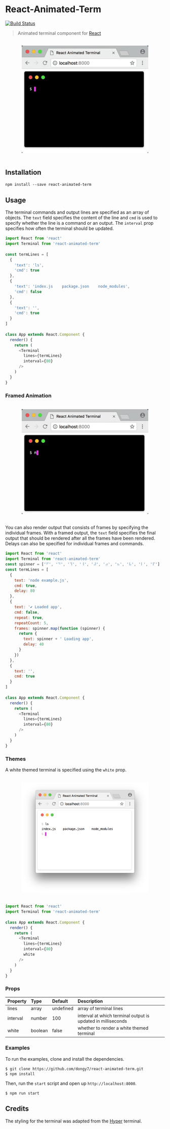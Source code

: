 # React-Animated-Term

[![Build Status](https://travis-ci.org/dongy7/react-animated-term.svg?branch=master)](https://travis-ci.org/dongy7/react-animated-term)

> Animated terminal component for [React](https://reactjs.org/)

<p align="center">
  <br>
  <img width="400" src="media/demo-basic.gif">
  <br>
  <br>
</p>

## Installation

```
npm install --save react-animated-term
```

## Usage

The terminal commands and output lines are specified as an array of objects. The `text` field specifies the content of the line and `cmd` is used to specify whether the line is a command or an output. The `interval` prop specifies how often the terminal should be updated.

```js
import React from 'react'
import Terminal from 'react-animated-term'

const termLines = [
  {
    'text': 'ls',
    'cmd': true
  },
  {
    'text': 'index.js    package.json    node_modules',
    'cmd': false
  },
  {
    'text': '',
    'cmd': true
  }
]

class App extends React.Component {
  render() {
    return (
      <Terminal
        lines={termLines}
        interval={80}
      />
    )
  }
}
```

### Framed Animation

<p align="center">
  <br>
  <img width="400" src="media/demo-spinner.gif">
  <br>
  <br>
</p>

You can also render output that consists of frames by specifying the individual frames. With a framed output, the `text` field specifies the final output that should be rendered after all the frames have been rendered. Delays can also be specified for individual frames and commands.

```js
import React from 'react'
import Terminal from 'react-animated-term'
const spinner = ['⠋', '⠙', '⠹', '⠸', '⠼', '⠴', '⠦', '⠧', '⠇', '⠏']
const termLines = [
  {
    text: 'node example.js',
    cmd: true,
    delay: 80
  },
  {
    text: '✔ Loaded app',
    cmd: false,
    repeat: true,
    repeatCount: 5,
    frames: spinner.map(function (spinner) {
      return {
        text: spinner + ' Loading app',
        delay: 40
      }
    })
  },
  {
    text: '',
    cmd: true
  }
]

class App extends React.Component {
  render() {
    return (
      <Terminal
        lines={termLines}
        interval={80}
      />
    )
  }
}
```

### Themes

A white themed terminal is specified using the `white` prop.

<p align="center">
  <br>
  <img width="400" src="media/white-terminal.png">
  <br>
  <br>
</p>

```js
import React from 'react'
import Terminal from 'react-animated-term'

class App extends React.Component {
  render() {
    return (
      <Terminal
        lines={termLines}
        interval={80}
        white
      />
    )
  }
}
```

### Props
| Property | Type | Default | Description |
|:---|:---|:---|:---|
| lines | array| undefined | array of terminal lines |
| interval | number | 100 | interval at which terminal output is updated in milliseconds |
| white | boolean | false | whether to render a white themed terminal |

### Examples

To run the examples, clone and install the dependencies.
```
$ git clone https://github.com/dongy7/react-animated-term.git
$ npm install
```

Then, run the `start` script and open up `http://localhost:8000`.

```
$ npm run start
```

## Credits

The styling for the terminal was adapted from the [Hyper](https://hyper.is/) terminal.